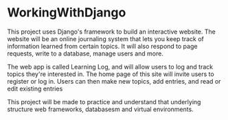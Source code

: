 # WorkingWithDjango

This project uses Django's framework to build an interactive website. The website will be an online journaling system that lets you keep track of information learned from certain topics. It will also respond to page requests, write to a database, manage users and more.

The web app is called Learning Log, and will allow users to log and track topics they're interested in. The home page of this site will invite users to register or log in. Users can then make new topics, add entries, and read or edit existing entries

This project will be made to practice and understand that underlying structure web frameworks, databasesm and virtual environments.